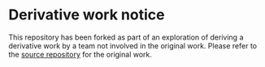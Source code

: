 # Derivative work notice
This repository has been forked as part of an exploration of deriving a derivative work by a team not involved in the original work. Please refer to the [source repository](https://github.com/healthy-liveable-cities/Transport-Health-Assessment-Tool?tab=MIT-1-ov-file#readme) for the original work.

